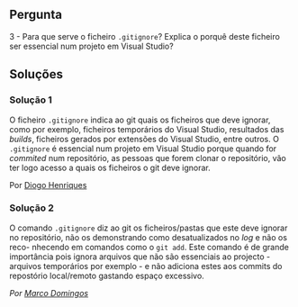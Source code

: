## Pergunta

3 - Para que serve o ficheiro `.gitignore`? Explica o porquê deste ficheiro
ser essencial num projeto em Visual Studio?

## Soluções

### Solução 1

O ficheiro `.gitignore` indica ao git quais os ficheiros que deve ignorar, como
por exemplo, ficheiros temporários do Visual Studio, resultados das _builds_, 
ficheiros gerados por extensões do Visual Studio, entre outros. O `.gitignore`
é essencial num projeto em Visual Studio porque quando for _commited_ num
repositório, as pessoas que forem clonar o repositório, vão ter logo acesso a 
quais os ficheiros o git deve ignorar.

Por [Diogo Henriques](https://github.com/diogo-h)

### Solução 2

O comando `.gitignore` diz ao git os ficheiros/pastas que este deve ignorar no repositório, não os demonstrando como desatualizados no *log* e não os reco-
nhecendo em comandos como o `git add`.
   Este comando é de grande importância pois ignora arquivos que não são 
essenciais ao projecto - arquivos temporários por exemplo - e não adiciona estes
aos commits do repostório local/remoto gastando espaço excessivo.

*Por [Marco Domingos](https://github.com/condmaker)*
